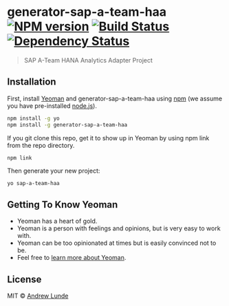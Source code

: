 # generator-sap-a-team-haa [![NPM version][npm-image]][npm-url] [![Build Status][travis-image]][travis-url] [![Dependency Status][daviddm-image]][daviddm-url]
> SAP A-Team HANA Analytics Adapter Project

## Installation

First, install [Yeoman](http://yeoman.io) and generator-sap-a-team-haa using [npm](https://www.npmjs.com/) (we assume you have pre-installed [node.js](https://nodejs.org/)).

```bash
npm install -g yo
npm install -g generator-sap-a-team-haa
```

If you git clone this repo, get it to show up in Yeoman by using npm link from the repo directory.
```
npm link
```

Then generate your new project:

```bash
yo sap-a-team-haa
```

## Getting To Know Yeoman

 * Yeoman has a heart of gold.
 * Yeoman is a person with feelings and opinions, but is very easy to work with.
 * Yeoman can be too opinionated at times but is easily convinced not to be.
 * Feel free to [learn more about Yeoman](http://yeoman.io/).

## License

MIT © [Andrew Lunde](https://github.com/alundesap)


[npm-image]: https://badge.fury.io/js/generator-sap-a-team-haa.svg
[npm-url]: https://npmjs.org/package/generator-sap-a-team-haa
[travis-image]: https://travis-ci.com/alundesap/generator-sap-a-team-haa.svg?branch=master
[travis-url]: https://travis-ci.com/alundesap/generator-sap-a-team-haa
[daviddm-image]: https://david-dm.org/alundesap/generator-sap-a-team-haa.svg?theme=shields.io
[daviddm-url]: https://david-dm.org/alundesap/generator-sap-a-team-haa
